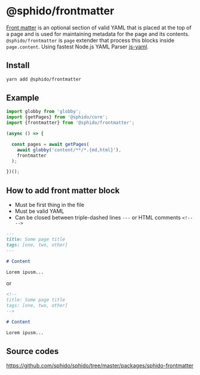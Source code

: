 # @sphido/frontmatter

[Front matter](https://jekyllrb.com/docs/front-matter/) is an optional section of valid
YAML that is placed at the top of a page and is used for maintaining metadata for the
page and its contents. `@sphido/frontmatter` is `page` extender that process this
blocks inside `page.content`. Using fastest Node.js YAML Parser [js-yaml](https://github.com/nodeca/js-yaml). 

## Install

```bash
yarn add @sphido/frontmatter
```

## Example

```javascript
import globby from 'globby';
import {getPages} from '@sphido/core';
import {frontmatter} from '@sphido/frontmatter';

(async () => {

  const pages = await getPages(
    await globby('content/**/*.{md,html}'),
    frontmatter
  );

})();
```

## How to add front matter block

* Must be first thing in the file
* Must be valid YAML
* Can be closed between triple-dashed lines `---` or  HTML comments `<!-- -->`

```markdown
---
title: Some page title
tags: [one, two, other]
---

# Content

Lorem ipusm...
```

or 

```markdown
<!--
title: Some page title
tags: [one, two, other]
-->

# Content

Lorem ipusm...
``` 

## Source codes

https://github.com/sphido/sphido/tree/master/packages/sphido-frontmatter